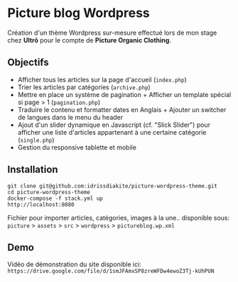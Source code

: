 # Picture blog Wordpress

Création d'un thème Wordpress sur-mesure effectué lors de mon stage chez **Ultrō** pour le compte de **Picture Organic Clothing**.

## Objectifs

- Afficher tous les articles sur la page d'accueil (`index.php`)
- Trier les articles par catégories (`archive.php`)
- Mettre en place un système de pagination + Afficher un template spécial si page > 1 (`pagination.php`)
- Traduire le contenu et formatter dates en Anglais + Ajouter un switcher de langues dans le menu du header
- Ajout d'un slider dynamique en Javascript (cf. "Slick Slider") pour afficher une liste d'articles appartenant à une certaine catégorie (`single.php`)
- Gestion du responsive tablette et mobile

## Installation

```
git clone git@github.com:idrissdiakite/picture-wordpress-theme.git
cd picture-wordpress-theme
docker-compose -f stack.yml up
http://localhost:8080
```

Fichier pour importer articles, catégories, images à la une.. disponible sous:  
`picture` > `assets` > `src` > `wordpress` > `pictureblog.wp.xml`

## Demo

Vidéo de démonstration du site disponible ici:
`https://drive.google.com/file/d/1smJFAmxSP8zreWFDw4ewoZ3Tj-kUhPUN`
